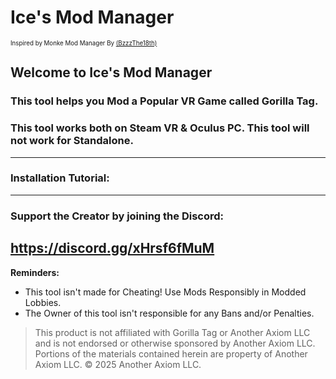 # Ice's Mod Manager
<sup><sub>Inspired by Monke Mod Manager By  [(BzzzThe18th)](https://github.com/BzzzThe18th/MonkeModManager)</sub></sup>

## Welcome to Ice's Mod Manager
### This tool helps you Mod a Popular VR Game called Gorilla Tag.
### This tool works both on Steam VR & Oculus PC. This tool will not work for Standalone.
------------------------------------------------------------------------------------------
### Installation Tutorial:

------------------------------------------------------------------------------------------
### Support the Creator by joining the Discord:
https://discord.gg/xHrsf6fMuM
------------------------------------------------------------------------------------------
**Reminders:**
- This tool isn't made for Cheating! Use Mods Responsibly in Modded Lobbies.
- The Owner of this tool isn't responsible for any Bans and/or Penalties. 
> This product is not affiliated with Gorilla Tag or Another Axiom LLC and is not endorsed or otherwise sponsored by Another Axiom LLC. Portions of the materials contained herein are property of Another Axiom LLC. © 2025 Another Axiom LLC.
